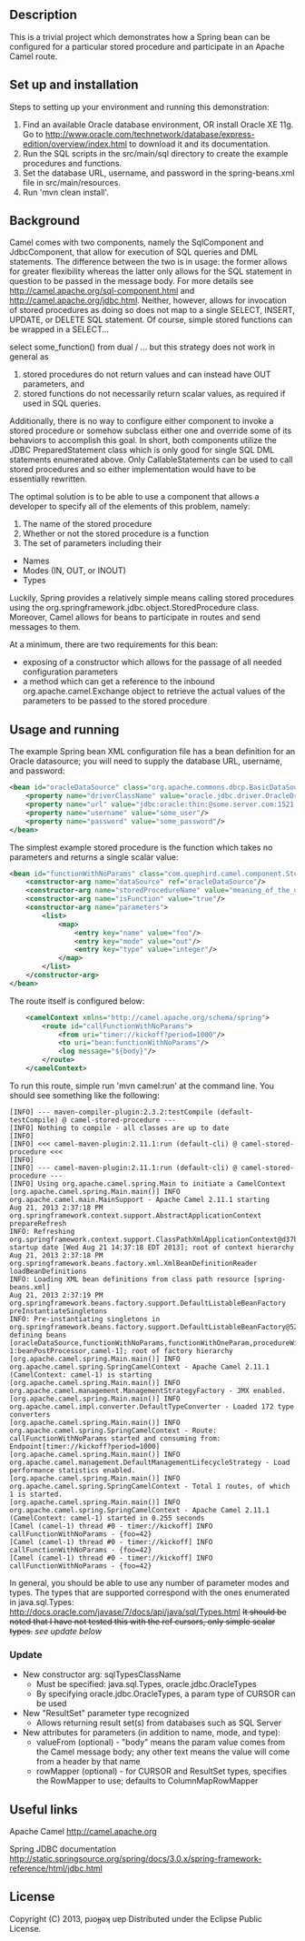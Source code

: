 ## Description

This is a trivial project which demonstrates how a Spring bean can be configured for a particular stored procedure and participate in an Apache Camel route.

## Set up and installation

Steps to setting up your environment and running this demonstration:

1. Find an available Oracle database environment, OR
   install Oracle XE 11g. Go to http://www.oracle.com/technetwork/database/express-edition/overview/index.html to download it and its documentation.
2. Run the SQL scripts in the src/main/sql directory to create the example procedures and functions.
3. Set the database URL, username, and password in the spring-beans.xml file in src/main/resources.
4. Run 'mvn clean install'.

## Background

Camel comes with two components, namely the SqlComponent and JdbcComponent, that allow for execution of SQL queries and DML statements.
The difference between the two is in usage: the former allows for greater flexibility whereas the latter only allows for the SQL statement in question to be passed in the message body.
For more details see http://camel.apache.org/sql-component.html and http://camel.apache.org/jdbc.html.
Neither, however, allows for invocation of stored procedures as doing so does not map to a single SELECT, INSERT, UPDATE, or DELETE SQL statement.
Of course, simple stored functions can be wrapped in a SELECT...

select  some_function()
from    dual
/
... but this strategy does not work in general as
1. stored procedures do not return values and can instead have OUT parameters, and
2. stored functions do not necessarily return scalar values, as required if used in SQL queries.

Additionally, there is no way to configure either component to invoke a stored procedure or somehow subclass either one and override some of its behaviors to accomplish this goal.
In short, both components utilize the JDBC PreparedStatement class which is only good for single SQL DML statements enumerated above.
Only CallableStatements can be used to call stored procedures and so either implementation would have to be essentially rewritten.

The optimal solution is to be able to use a component that allows a developer to specify all of the elements of this problem, namely:

1. The name of the stored procedure
2. Whether or not the stored procedure is a function
3. The set of parameters including their
  * Names
  * Modes (IN, OUT, or INOUT)
  * Types

Luckily, Spring provides a relatively simple means calling stored procedures using the org.springframework.jdbc.object.StoredProcedure class.
Moreover, Camel allows for beans to participate in routes and send messages to them.

At a minimum, there are two requirements for this bean:

* exposing of a constructor which allows for the passage of all needed configuration parameters
* a method which can get a reference to the inbound org.apache.camel.Exchange object to retrieve the actual values of the parameters to be passed to the stored procedure

## Usage and running

The example Spring bean XML configuration file has a bean definition for an Oracle datasource;
you will need to supply the database URL, username, and password:

```xml
<bean id="oracleDataSource" class="org.apache.commons.dbcp.BasicDataSource" destroy-method="close">
    <property name="driverClassName" value="oracle.jdbc.driver.OracleDriver"/>
    <property name="url" value="jdbc:oracle:thin:@some.server.com:1521:SOME_INSTANCE"/>
    <property name="username" value="some_user"/>
    <property name="password" value="some_password"/>
</bean>
```

The simplest example stored procedure is the function which takes no parameters and returns a single scalar value:

```xml
<bean id="functionWithNoParams" class="com.quephird.camel.component.StoredProcedureBean">
    <constructor-arg name="dataSource" ref="oracleDataSource"/>
    <constructor-arg name="storedProcedureName" value="meaning_of_the_universe"/>
    <constructor-arg name="isFunction" value="true"/>
    <constructor-arg name="parameters">
        <list>
            <map>
                <entry key="name" value="foo"/>
                <entry key="mode" value="out"/>
                <entry key="type" value="integer"/>
            </map>
        </list>
    </constructor-arg>
</bean>
```

The route itself is configured below:

```xml
    <camelContext xmlns="http://camel.apache.org/schema/spring">
        <route id="callFunctionWithNoParams">
            <from uri="timer://kickoff?period=1000"/>
            <to uri="bean:functionWithNoParams"/>
            <log message="${body}"/>
        </route>
    </camelContext>
```

To run this route, simple run 'mvn camel:run' at the command line. You should see something like the following:

```
[INFO] --- maven-compiler-plugin:2.3.2:testCompile (default-testCompile) @ camel-stored-procedure ---
[INFO] Nothing to compile - all classes are up to date
[INFO]
[INFO] <<< camel-maven-plugin:2.11.1:run (default-cli) @ camel-stored-procedure <<<
[INFO]
[INFO] --- camel-maven-plugin:2.11.1:run (default-cli) @ camel-stored-procedure ---
[INFO] Using org.apache.camel.spring.Main to initiate a CamelContext
[org.apache.camel.spring.Main.main()] INFO org.apache.camel.main.MainSupport - Apache Camel 2.11.1 starting
Aug 21, 2013 2:37:18 PM org.springframework.context.support.AbstractApplicationContext prepareRefresh
INFO: Refreshing org.springframework.context.support.ClassPathXmlApplicationContext@d37b87: startup date [Wed Aug 21 14:37:18 EDT 2013]; root of context hierarchy
Aug 21, 2013 2:37:18 PM org.springframework.beans.factory.xml.XmlBeanDefinitionReader loadBeanDefinitions
INFO: Loading XML bean definitions from class path resource [spring-beans.xml]
Aug 21, 2013 2:37:19 PM org.springframework.beans.factory.support.DefaultListableBeanFactory preInstantiateSingletons
INFO: Pre-instantiating singletons in org.springframework.beans.factory.support.DefaultListableBeanFactory@52c6f: defining beans [oracleDataSource,functionWithNoParams,functionWithOneParam,procedureWithOneOutParam,procedureWithMultipleOutParams,template,consumerTemplate,camel-1:beanPostProcessor,camel-1]; root of factory hierarchy
[org.apache.camel.spring.Main.main()] INFO org.apache.camel.spring.SpringCamelContext - Apache Camel 2.11.1 (CamelContext: camel-1) is starting
[org.apache.camel.spring.Main.main()] INFO org.apache.camel.management.ManagementStrategyFactory - JMX enabled.
[org.apache.camel.spring.Main.main()] INFO org.apache.camel.impl.converter.DefaultTypeConverter - Loaded 172 type converters
[org.apache.camel.spring.Main.main()] INFO org.apache.camel.spring.SpringCamelContext - Route: callFunctionWithNoParams started and consuming from: Endpoint[timer://kickoff?period=1000]
[org.apache.camel.spring.Main.main()] INFO org.apache.camel.management.DefaultManagementLifecycleStrategy - Load performance statistics enabled.
[org.apache.camel.spring.Main.main()] INFO org.apache.camel.spring.SpringCamelContext - Total 1 routes, of which 1 is started.
[org.apache.camel.spring.Main.main()] INFO org.apache.camel.spring.SpringCamelContext - Apache Camel 2.11.1 (CamelContext: camel-1) started in 0.255 seconds
[Camel (camel-1) thread #0 - timer://kickoff] INFO callFunctionWithNoParams - {foo=42}
[Camel (camel-1) thread #0 - timer://kickoff] INFO callFunctionWithNoParams - {foo=42}
[Camel (camel-1) thread #0 - timer://kickoff] INFO callFunctionWithNoParams - {foo=42}
```

In general, you should be able to use any number of parameter modes and types.
The types that are supported correspond with the ones enumerated in java.sql.Types: http://docs.oracle.com/javase/7/docs/api/java/sql/Types.html
~~It should be noted that I have not tested this with the ref cursors, only simple scalar types.~~ *see update below*

### Update ###

- New constructor arg: sqlTypesClassName 
  - Must be specified: java.sql.Types, oracle.jdbc.OracleTypes
  - By specifying oracle.jdbc.OracleTypes, a param type of CURSOR can be used
- New "ResultSet" parameter type recognized
  - Allows returning result set(s) from databases such as SQL Server
- New attributes for parameters (in addition to name, mode, and type):
  - valueFrom (optional) - "body" means the param value comes from the Camel message body; any other text means the value will come from a header by that name
  - rowMapper (optional) - for CURSOR and ResultSet types, specifies the RowMapper to use; defaults to ColumnMapRowMapper 

## Useful links

Apache Camel
http://camel.apache.org

Spring JDBC documentation
http://static.springsource.org/spring/docs/3.0.x/spring-framework-reference/html/jdbc.html

## License

Copyright (C) 2013, pɹoɟɟǝʞ uɐp
Distributed under the Eclipse Public License.
